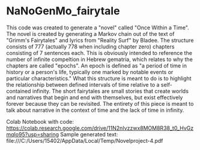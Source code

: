 # NaNoGenMo_fairytale

This code was created to generate a "novel" called "Once Within a Time". The novel is created by generating a Markov chain out of the text of "Grimm's Fairytales" and lyrics from "Reality Surf" by Bladee. The structure consists of 777 (actually 778 when including chapter zero) chapters consisting of 7 sentences each. This is obviously intended to reference the number of infinite compeltion in Hebrew gematria, which relates to why the chapters are called "epochs". An epoch is defined as "a period of time in history or a person's life, typically one marked by notable events or particular characteristics." What this structure is meant to do is to highlight the relationship between defined intervals of time relative to a self-contained infinity. The short fairytales are small stories that create worlds and narratives that begin and end with themselves, but exist effectively forever because they can be revisited. The entirety of this piece is meant to talk about narrative in the context of time and the lack of time in infinity.

Colab Notebook with code: https://colab.research.google.com/drive/11N2nIvzzwx8MOM8R38_t0_HvGzmqIo95?usp=sharing 
Sample generated text: file:///C:/Users/15402/AppData/Local/Temp/Novelproject-4.pdf 
